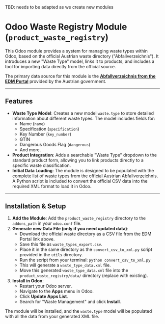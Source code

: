 TBD: needs to be adapted as we create new modules


# Odoo Waste Registry Module (`product_waste_registry`)

This Odoo module provides a system for managing waste types within Odoo, based on the official Austrian waste directory ("Abfallverzeichnis"). It introduces a new "Waste Type" model, links it to products, and includes a tool for importing data directly from the official source.

The primary data source for this module is the [**Abfallverzeichnis from the EDM Portal**](https://www.edm.gv.at/edm_portal/redaList.do?event=changePaging&show=all&seqCode=c2ck5gyutbw7qf&entireLsq=true) provided by the Austrian government.

---

## Features

* **Waste Type Model**: Creates a new model `waste.type` to store detailed information about different waste types. The model includes fields for:
    * Name (`name`)
    * Specification (`specification`)
    * Key Number (`key_number`)
    * GTIN
    * Dangerous Goods Flag (`dangerous`)
    * And more.
* **Product Integration**: Adds a searchable "Waste Type" dropdown to the standard product form, allowing you to link products directly to a specific waste classification.
* **Initial Data Loading**: The module is designed to be populated with the complete list of waste types from the official Austrian Abfallverzeichnis. A Python script is included to convert the official CSV data into the required XML format to load it in Odoo.

---

## Installation & Setup

1.  **Add the Module**: Add the `product_waste_registry` directory to the `addons_path` in your `odoo.conf` file.
2.  **Generate new Data File (only if you need updated data)**:
    * Download the official waste directory as a CSV file from the EDM Portal link above.
    * Save this file as `waste_types_export.csv`.
    * Place it in the same directory as the `convert_csv_to_xml.py` script provided in the `utils` directory.
    * Run the script from your terminal: `python convert_csv_to_xml.py`
    * This will generate a `waste_type_data.xml` file.
    * Move this generated `waste_type_data.xml` file into the `product_waste_registry/data/` directory (replace with existing).
3.  **Install in Odoo**:
    * Restart your Odoo server.
    * Navigate to the **Apps** menu in Odoo.
    * Click **Update Apps List**.
    * Search for "Waste Management" and click **Install**.

The module will be installed, and the `waste.type` model will be populated with all the data from your generated XML file.